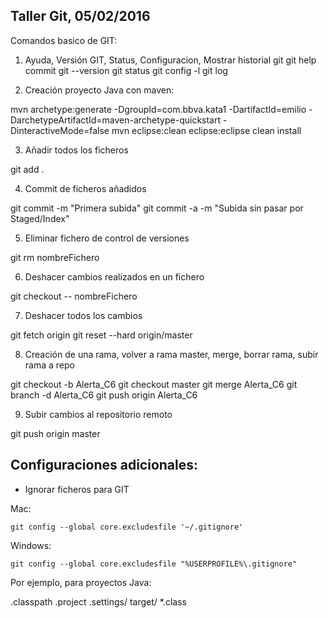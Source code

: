 Taller Git, 05/02/2016
-----------------------


Comandos basico de GIT:

1) Ayuda, Versión GIT, Status, Configuracion, Mostrar historial
	git
	git help commit
	git --version
	git status
	git config -l
	git log

2) Creación proyecto Java con maven:

mvn archetype:generate -DgroupId=com.bbva.kata1 -DartifactId=emilio  -DarchetypeArtifactId=maven-archetype-quickstart -DinteractiveMode=false
mvn eclipse:clean eclipse:eclipse clean install

3) Añadir todos los ficheros

git add .

4) Commit de ficheros añadidos

git commit -m "Primera subida"
git commit -a -m "Subida sin pasar por Staged/Index"

5) Eliminar fichero de control de versiones

git rm nombreFichero

6) Deshacer cambios realizados en un fichero

git checkout -- nombreFichero

7) Deshacer todos los cambios

git fetch origin
git reset --hard origin/master

8) Creación de una rama, volver a rama master, merge, borrar rama, subir rama a repo

git checkout -b Alerta_C6
git checkout master
git merge Alerta_C6
git branch -d Alerta_C6
git push origin Alerta_C6

9) Subir cambios al repositorio remoto

git push origin master

Configuraciones adicionales:
------------------------------

- Ignorar ficheros para GIT

Mac:

	git config --global core.excludesfile '~/.gitignore'

Windows:

	git config --global core.excludesfile "%USERPROFILE%\.gitignore"

Por ejemplo, para proyectos Java:	

.classpath
.project
.settings/
target/
*.class

	

